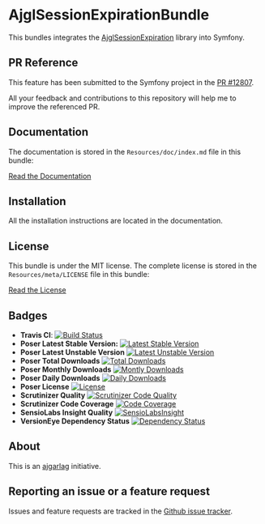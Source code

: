 AjglSessionExpirationBundle
===========================

This bundles integrates the [AjglSessionExpiration](https://github.com/ajgarlag/AjglSessionExpiration) library into Symfony.

PR Reference
------------

This feature has been submitted to the Symfony project in the [PR #12807](https://github.com/symfony/symfony/pull/12807).

All your feedback and contributions to this repository will help me to improve the referenced PR.


Documentation
-------------

The documentation is stored in the `Resources/doc/index.md` file in this bundle:

[Read the Documentation](Resources/doc/index.md)


Installation
------------

All the installation instructions are located in the documentation.


License
-------

This bundle is under the MIT license. The complete license is stored in the `Resources/meta/LICENSE` file in this bundle:

[Read the License](Resources/meta/LICENSE)


Badges
------

* **Travis CI**: [![Build Status](https://travis-ci.org/ajgarlag/AjglSessionExpirationBundle.png?branch=master)](https://travis-ci.org/ajgarlag/AjglSessionExpirationBundle)
* **Poser Latest Stable Version:** [![Latest Stable Version](https://poser.pugx.org/ajgl/session-expiration-bundle/v/stable.png)](https://packagist.org/packages/ajgl/session-expiration-bundle)
* **Poser Latest Unstable Version** [![Latest Unstable Version](https://poser.pugx.org/ajgl/session-expiration-bundle/v/unstable.png)](https://packagist.org/packages/ajgl/session-expiration-bundle)
* **Poser Total Downloads** [![Total Downloads](https://poser.pugx.org/ajgl/session-expiration-bundle/downloads.png)](https://packagist.org/packages/ajgl/session-expiration-bundle)
* **Poser Monthly Downloads** [![Montly Downloads](https://poser.pugx.org/ajgl/session-expiration-bundle/d/monthly.png)](https://packagist.org/packages/ajgl/session-expiration-bundle)
* **Poser Daily Downloads** [![Daily Downloads](https://poser.pugx.org/ajgl/session-expiration-bundle/license.png)](https://packagist.org/packages/ajgl/session-expiration-bundle)
* **Poser License** [![License](https://poser.pugx.org/ajgl/session-expiration-bundle/d/daily.png)](https://packagist.org/packages/ajgl/session-expiration-bundle)
* **Scrutinizer Quality** [![Scrutinizer Code Quality](https://scrutinizer-ci.com/g/ajgarlag/AjglSessionExpirationBundle/badges/quality-score.png?b=master)](https://scrutinizer-ci.com/g/ajgarlag/AjglSessionExpirationBundle/?branch=master)
* **Scrutinizer Code Coverage** [![Code Coverage](https://scrutinizer-ci.com/g/ajgarlag/AjglSessionExpirationBundle/badges/coverage.png?b=master)](https://scrutinizer-ci.com/g/ajgarlag/AjglSessionExpirationBundle/?branch=master)
* **SensioLabs Insight Quality** [![SensioLabsInsight](https://insight.sensiolabs.com/projects/6a29aee8-c993-4a88-9815-f4eb8a7c064e/mini.png)](https://insight.sensiolabs.com/projects/6a29aee8-c993-4a88-9815-f4eb8a7c064e)
* **VersionEye Dependency Status** [![Dependency Status](https://www.versioneye.com/php/ajgl:session-expiration-bundle/dev-master/badge.png)](https://www.versioneye.com/php/ajgl:session-expiration-bundle/dev-master)


About
-----

This is an [ajgarlag](http://aj.garcialagar.es) initiative.


Reporting an issue or a feature request
---------------------------------------

Issues and feature requests are tracked in the [Github issue tracker](https://github.com/ajgarlag/AjglSessionExpirationBundle/issues).
